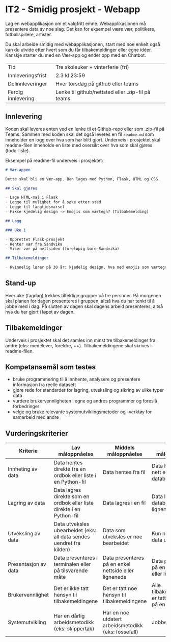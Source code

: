 # IT2 - Smidig prosjekt - Webapp


Lag en webapplikasjon om et valgfritt emne. Webapplikasjonen må presentere data av noe slag.
Det kan for eksempel være vær, politikere, fotballspillere, artister.

Du skal arbeide smidig med webapplikasjonen, start med noe enkelt også kan du utvide etter hvert som du får tilbakemeldinger eller egne idéer.
Kanskje starter du med en Vær-app og ender opp med en Chatbot.

|                    |                                                   |
| ------------------ | ------------------------------------------------- |
| Tid                | Tre skoleuker + vinterferie (fri)                 |
| Innleveringsfrist  | 2.3 kl 23:59                                      |
| Delinnleveringer   | Hver torsdag på github eller teams                |
| Ferdig innlevering | Lenke til github/nettsted eller .zip-fil på teams |

## Innlevering

Koden skal leveres enten ved en lenke til et Github-repo eller som .zip-fil på Teams.
Sammen med koden skal det også leveres en fil `readme.md` som inneholder en logg over hva som har blitt gjort.
Underveis i prosjektet skal readme-filen inneholde en liste med oversikt over hva som skal gjøres (todo-liste).

Eksempel på readme-fil underveis i prosjektet:

```markdown
# Vær-appen

Dette skal bli en Vær-app. Den lages med Python, Flask, HTML og CSS.

## Skal gjøres

- Lage HTML-mal i Flask
- Legge til mulighet for å søke etter sted
- Legge til langtidsvarsel
- Fikse kjedelig design -> Emojis som værtegn? (Tilbakemelding)

## Logg

### Uke 1

- Opprettet Flask-prosjekt
- Henter vær fra Sandvika
- Viser vær på nettsiden (foreløpig bare Sandvika)

## Tilbakemeldinger

- Kvinnelig lærer på 30 år: kjedelig design, hva med emojis som værtegn?


```

## Stand-up

Hver uke (fagdag) trekkes tilfeldige grupper på tre personer.
På morgenen skal planen for dagen presenteres i gruppen, altså hva du har tenkt til å jobbe med i dag.
På slutten av dagen skal dagens arbeid presenteres, altså hva du har gjort i løpet av dagen.

## Tilbakemeldinger

Underveis i prosjektet skal det samles inn minst tre tilbakemeldinger fra andre (eks: medelever, foreldre, ++).
Tilbakemeldingene skal skrives i readme-filen.

## Kompetansemål som testes

- bruke programmering til å innhente, analysere og presentere informasjon fra reelle datasett
- gjøre rede for standarder for lagring, utveksling og sikring av ulike typer data
- vurdere brukervennligheten i egne og andres programmer og foreslå forbedringer
- velge og bruke relevante systemutviklingsmetoder og -verktøy for samarbeid med andre

## Vurderingskriterier

| Kriterie             | Lav måloppnåelse                                                      | Middels måloppnåelse                                  | Høy måloppnåelse                                         |
| -------------------- | --------------------------------------------------------------------- | ----------------------------------------------------- | -------------------------------------------------------- |
| Innheting av data    | Data hentes direkte fra en ordbok eller liste i en Python-fil         | Data hentes fra fil                                   | Data hentes fra nett eller en database                   |
| Lagring av data      | Data lagres direkte som en ordbok eller liste direkte i en Python-fil | Data lagres i en fil                                  | Data lagres i en database eller lignende                 |
| Utveksling av data   | Data utveksles ubearbeidet (eks: all data sendes uendret fra kilden)  | Data som utveksles er noe bearbeidet                  | Kun nødvendig data utveksles                             |
| Presentasjon av data | Data presenteres i terminalen eller på tilsvarende måte               | Data presenteres på en enkel nettside eller lignenede | Data presenteres på en nettside eller lignende           |
| Brukervennlighet     | Det er ikke tatt hensyn til tilbakemeldingene                         | Det er tatt noe hensyn til tilbakemeldingene          | Alle tilbakemeldingene er tatt hensyn til på en god måte |
| Systemutvikling      | Har en dårlig arbeidsmetodikk (eks: skippertak)                       | Har en noe utdatert arbeidsmetodikk (eks: fossefall)  | Jobber smidig                                            |